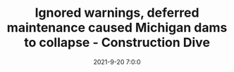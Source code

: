 ---
"title": "Ignored warnings, deferred maintenance caused Michigan dams to collapse - Construction Dive"
"date": "2021-9-20 7:0:0"
"feed_name": "GOOGLENEWSCONSTRUCTION"
"feed_website": "https://news.google.com/search?q=construction%2Bincident&hl=en-US&gl=US&ceid=US:en"
"feed_rss": "https://news.google.com/rss/search?q=construction%2Bincident&hl=en-US&gl=US&ceid=US:en"
"link": "https://www.constructiondive.com/news/ignored-warnings-deferred-maintenance-caused-michigan-dams-to-collapse/606878/"
"file": "_posts/2021-1-1-2cb7b7ed5baf57937457d8ed75dcf22cc5537cb0.md"
"accident": "1"
"drilling": "0"
"dead": "0"
"injured": "0"
"where": "unknown site"
---